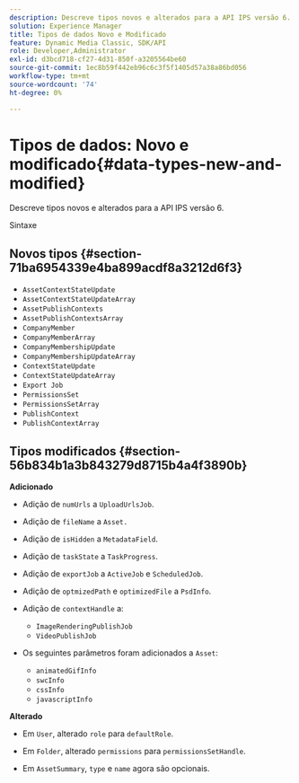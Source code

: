 ```yaml
---
description: Descreve tipos novos e alterados para a API IPS versão 6.
solution: Experience Manager
title: Tipos de dados Novo e Modificado
feature: Dynamic Media Classic, SDK/API
role: Developer,Administrator
exl-id: d3bcd718-cf27-4d31-850f-a3205564be60
source-git-commit: 1ec8b59f442eb96c6c3f5f1405d57a38a86bd056
workflow-type: tm+mt
source-wordcount: '74'
ht-degree: 0%

---
```


# Tipos de dados: Novo e modificado{#data-types-new-and-modified}

Descreve tipos novos e alterados para a API IPS versão 6.

Sintaxe

## Novos tipos {#section-71ba6954339e4ba899acdf8a3212d6f3}

* `AssetContextStateUpdate`
* `AssetContextStateUpdateArray`
* `AssetPublishContexts`
* `AssetPublishContextsArray`
* `CompanyMember`
* `CompanyMemberArray`
* `CompanyMembershipUpdate`
* `CompanyMembershipUpdateArray`
* `ContextStateUpdate`
* `ContextStateUpdateArray`
* `Export Job`
* `PermissionsSet`
* `PermissionsSetArray`
* `PublishContext`
* `PublishContextArray`

## Tipos modificados {#section-56b834b1a3b843279d8715b4a4f3890b}

**Adicionado**

* Adição de `numUrls` a `UploadUrlsJob`.

* Adição de `fileName` a `Asset.`

* Adição de `isHidden` a `MetadataField`.

* Adição de `taskState` a `TaskProgress`.

* Adição de `exportJob` a `ActiveJob` e `ScheduledJob`.

* Adição de `optmizedPath` e `optimizedFile` a `PsdInfo`.

* Adição de `contextHandle` a:

   * `ImageRenderingPublishJob`
   * `VideoPublishJob`

* Os seguintes parâmetros foram adicionados a `Asset`:

   * `animatedGifInfo`
   * `swcInfo`
   * `cssInfo`
   * `javascriptInfo`

**Alterado**

* Em `User`, alterado `role` para `defaultRole`.

* Em `Folder`, alterado `permissions` para `permissionsSetHandle`.

* Em `AssetSummary`, `type` e `name` agora são opcionais.
